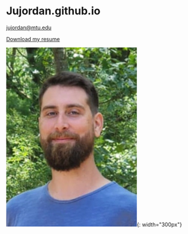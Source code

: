 # Jujordan.github.io
jujordan@mtu.edu


[Download my resume](Jordan%20Justin%20Resume%2009-24-2024%202.pdf)


![My Headshot](MTU_headshot.jpg){: width="300px"}
